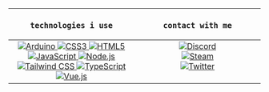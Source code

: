 <table>
	<thead>
		<th><samp><h3>technologies i use</h3></samp></th>
		<th><samp><h3>contact with me</h3></samp></th>
	</thead>
	<tbody>
    	<tr><td align="center" valign="top" width="50%">
            <a href="https://www.arduino.cc">
                <img alt="Arduino" src="https://img.shields.io/badge/Arduino-00979D?style=for-the-badge&logo=arduino&logoColor=white" />
            </a>
            <a href="https://developer.mozilla.org/docs/Web/CSS">
                <img alt="CSS3" src="https://img.shields.io/badge/CSS3-1572B6?style=for-the-badge&logo=css3&logoColor=white" />
            </a>
            <a href="https://developer.mozilla.org/docs/Web/HTML">
                <img alt="HTML5" src="https://img.shields.io/badge/HTML5-E34F26?style=for-the-badge&logo=html5&logoColor=white" />
            </a>
            <a href="https://developer.mozilla.org/docs/Web/JavaScript">
                <img alt="JavaScript" src="https://img.shields.io/badge/JavaScript-323330?style=for-the-badge&logo=javascript&logoColor=F7DF1E" />
            </a>
            <a href="https://nodejs.org">
                <img alt="Node.js" src="https://img.shields.io/badge/Node.js-6DA55F?style=for-the-badge&logo=node.js&logoColor=white" />
            </a>
            <a href="https://tailwindcss.com">
                <img alt="Tailwind CSS" src="https://img.shields.io/badge/Tailwind CSS-38B2AC?style=for-the-badge&logo=tailwindcss&logoColor=white" />
            </a>
            <a href="https://www.typescriptlang.org">
                <img alt="TypeScript" src="https://img.shields.io/badge/TypeScript-007ACC?style=for-the-badge&logo=typescript&logoColor=white" />
            </a>
            <a href="https://vuejs.org">
                <img alt="Vue.js" src="https://img.shields.io/badge/Vue.js-35495E?style=for-the-badge&logo=vue.js&logoColor=4FC08D" />
            </a>
        </td>
        <td align="center" valign="top" width="50%">
            <a href="https://discord.com/users/349536885749579777">
                <img alt="Discord" src="https://img.shields.io/badge/omercup%231999-7289DA?style=for-the-badge&logo=discord&logoColor=white" />
            </a><br />
			<a href="https://steamcommunity.com/id/omercup/">
                <img alt="Steam" src="https://img.shields.io/badge/omercup-000000?style=for-the-badge&logo=steam&logoColor=white" />
            </a><br />
            <a href="https://twitter.com/heisomercup">
                <img alt="Twitter" src="https://img.shields.io/badge/@heisomercup-1DA1F2?style=for-the-badge&logo=twitter&logoColor=white" />
            </a>
        </td></tr>
	</tbody>
</table>
